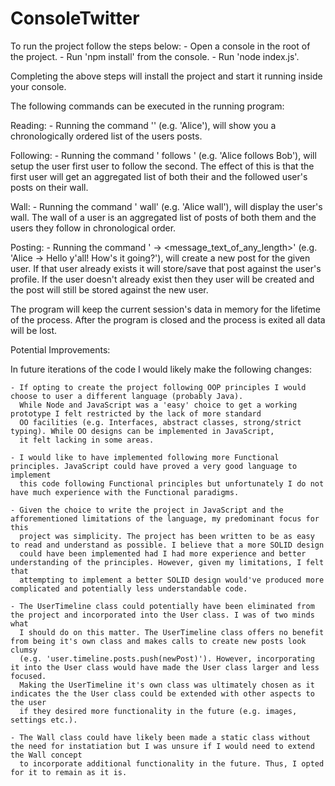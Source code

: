 # ConsoleTwitter
To run the project follow the steps below:
    - Open a console in the root of the project.
    - Run 'npm install' from the console.
    - Run 'node index.js'.

Completing the above steps will install the project and start it running inside your console.

The following commands can be executed in the running program:

Reading:
    - Running the command '<username>' (e.g. 'Alice'), will show you a chronologically ordered list of the users posts.

Following:
    - Running the command '<username> follows <username>' (e.g. 'Alice follows Bob'), will setup the user first user to follow the second.
      The effect of this is that the first user will get an aggregated list of both their and the followed user's posts on their wall.

Wall:
    - Running the command '<username> wall' (e.g. 'Alice wall'), will display the user's wall. The wall of a user is an aggregated list of 
      posts of both them and the users they follow in chronological order. 

Posting:
    - Running the command '<username> -> <message_text_of_any_length>' (e.g. 'Alice -> Hello y'all! How's it going?'), will create a new post
      for the given user. If that user already exists it will store/save that post against the user's profile. If the user doesn't already exist
      then they user will be created and the post will still be stored against the new user.

The program will keep the current session's data in memory for the lifetime of the process. After the program is closed and the process is 
exited all data will be lost.

Potential Improvements:

In future iterations of the code I would likely make the following changes:

    - If opting to create the project following OOP principles I would choose to user a different language (probably Java).
      While Node and JavaScript was a 'easy' choice to get a working prototype I felt restricted by the lack of more standard
      OO facilities (e.g. Interfaces, abstract classes, strong/strict typing). While OO designs can be implemented in JavaScript,
      it felt lacking in some areas.
    
    - I would like to have implemented following more Functional principles. JavaScript could have proved a very good language to implement
      this code following Functional principles but unfortunately I do not have much experience with the Functional paradigms.

    - Given the choice to write the project in JavaScript and the afforementioned limitations of the language, my predominant focus for this
      project was simplicity. The project has been written to be as easy to read and understand as possible. I believe that a more SOLID design
      could have been implemented had I had more experience and better understanding of the principles. However, given my limitations, I felt that
      attempting to implement a better SOLID design would've produced more complicated and potentially less understandable code.

    - The UserTimeline class could potentially have been eliminated from the project and incorporated into the User class. I was of two minds what
      I should do on this matter. The UserTimeline class offers no benefit from being it's own class and makes calls to create new posts look clumsy
      (e.g. 'user.timeline.posts.push(newPost)'). However, incorporating it into the User class would have made the User class larger and less focused.
      Making the UserTimeline it's own class was ultimately chosen as it indicates the the User class could be extended with other aspects to the user
      if they desired more functionality in the future (e.g. images, settings etc.).

    - The Wall class could have likely been made a static class without the need for instatiation but I was unsure if I would need to extend the Wall concept
      to incorporate additional functionality in the future. Thus, I opted for it to remain as it is.